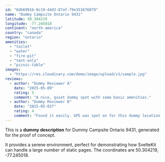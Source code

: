 ```yaml
---
id: "6db6991b-0c19-44d3-87af-79e351676879"
name: "Dummy Campsite Ontario 9431"
latitude: 50.304219
longitude: -77.245018
continent: "north-america"
country: "canada"
region: "ontario"
amenities:
  - "toilet"
  - "water"
  - "fire-pit"
  - "tent-only"
  - "picnic-table"
images:
  - "https://res.cloudinary.com/demo/image/upload/v1/sample.jpg"
reviews:
  - author: "Dummy Reviewer A"
    date: "2025-05-09"
    rating: 5
    comment: "A nice, quiet dummy spot with some basic amenities."
  - author: "Dummy Reviewer B"
    date: "2025-05-027"
    rating: 4
    comment: "Found it easily. GPS was spot on for this dummy location."
---
```


This is a **dummy description** for Dummy Campsite Ontario 9431, generated for the proof of concept.

It provides a serene environment, perfect for demonstrating how SvelteKit can handle a large number of static pages. The coordinates are 50.304219, -77.245018.
